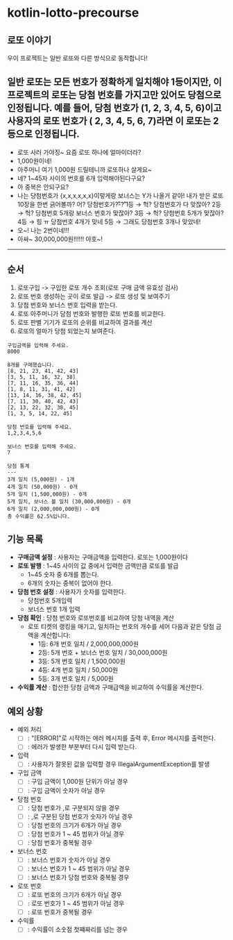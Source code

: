 # kotlin-lotto-precourse


## 로또 이야기
우이 프로젝트는 일반 로또와 다른 방식으로 동작합니다!

일반 로또는 모든 번호가 정확하게 일치해야 1등이지만, 이 프로젝트의 로또는 당첨 번호를 가지고만 있어도 당첨으로 인정됩니다.
예를 들어, 당첨 번호가 (1, 2, 3, 4, 5, 6)이고 사용자의 로또 번호가 ( 2, 3, 4, 5, 6, 7)라면 이 로또는 2등으로 인정됩니다.
---
* 로또 사러 가야징~ 요즘 로또 하나에 얼마이더라?
* 1,000원이네!
* 아주머니 여기 1,000원 드릴테니까 로또하나 살게요~
* 네? 1~45자 사이의 번호를 6개 입력해야된다구요?
* 아 중복은 안되구요?
* 나는 당첨번호가 {x,x,x,x,x,x}이렇게랑 보너스는 Y가 나올거 같아! 내가 받은 로또 10장을 한번 긁어볼까? 어? 당첨번호가?̊̈-?̊̈
  1등 → 헉? 당첨번호가 다 맞잖아?
  2등 → 헉? 당첨번호 5개랑 보너스 번호가 맞잖아?
  3등 → 헉? 당첨번호 5개가 맞잖아?
  4등 → 힝 ㅠ 당첨번호 4개가 맞네
  5등 → 그래도 당첨번호 3개나 맞았네!
* 오~! 나는 2번이네!!!
* 아싸~ 30,000,000원!!!!!! 야호~!

---
## 순서
1) 로또구입 -> 구입한 로또 개수 조회(로또 구매 금액 유효성 검사) 
2) 로또 번호 생성하는 곳이 로또 발급 -> 로또 생성 및 보여주기
3) 당첨 번호와 보너스 번호 입력을 받는다.
4) 로또 아주머니가 담첨 번호와 발행한 로또 번호를 비교한다.
5) 로또 판별 기기가 로또의 순위를 비교하여 결과를 계산
6) 로또의 얼마가 당첨 되었는지 보여준다.

```
구입금액을 입력해 주세요.
8000

8개를 구매했습니다.
[8, 21, 23, 41, 42, 43] 
[3, 5, 11, 16, 32, 38] 
[7, 11, 16, 35, 36, 44] 
[1, 8, 11, 31, 41, 42] 
[13, 14, 16, 38, 42, 45] 
[7, 11, 30, 40, 42, 43] 
[2, 13, 22, 32, 38, 45] 
[1, 3, 5, 14, 22, 45]

당첨 번호를 입력해 주세요.
1,2,3,4,5,6

보너스 번호를 입력해 주세요.
7

당첨 통계
---
3개 일치 (5,000원) - 1개
4개 일치 (50,000원) - 0개
5개 일치 (1,500,000원) - 0개
5개 일치, 보너스 볼 일치 (30,000,000원) - 0개
6개 일치 (2,000,000,000원) - 0개
총 수익률은 62.5%입니다.
```
## 기능 목록

- **구매금액 설정** : 사용자는 구매금액을 입력한다. 로또는 1,000원이다
- **로또 발행** : 1~45 사이의 값 중에서 입력한 금액만큼 로또를 발급
     - 1~45 숫자 중 6개를 뽑는다.
     - 6개의 숫자는 중복이 없어야 한다.
- **당첨 번호 설정** : 사용자가 숫자를 입력한다.
  - 당첨번호 5개입력
  - 보너스 번호 1개 입력
- **당첨 확인** : 당첨 번호와 로또번호를 비교하여 당첨 내역을 계산
    - 로또 티켓의 랭킹을 매기고, 일치하는 번호의 개수를 세어 다음과 같은 당첨 금액을 계산합니다:
      - 1등: 6개 번호 일치 / 2,000,000,000원
      - 2등: 5개 번호 + 보너스 번호 일치 / 30,000,000원
      - 3등: 5개 번호 일치 / 1,500,000원
      - 4등: 4개 번호 일치 / 50,000원
      - 5등: 3개 번호 일치 / 5,000원
- **수익률 계산** : 합산한 당첨 금액과 구매급액을 비교하여 수익률을 계산한다. 

## 예외 상황

- 예외 처리
    - [ ] : "[ERROR]"로 시작하는 에러 메시지를 출력 후, Error 메시지를 출력한다.
    - [ ] : 에러가 발생한 부분부터 다시 입력 받는다.
- 입력
    - [ ] : 사용자가 잘못된 값을 입력할 경우 IllegalArgumentException를 발생
- 구입 금액
    - [ ] : 구입 금액이 1,000원 단위가 아닐 경우
    - [ ] : 구입 금액이 숫자가 아닐 경우
- 당첨 번호
    - [ ] : 당첨 번호가 ,로 구분되지 않을 경우
    - [ ] : ,로 구분된 당첨 번호가 숫자가 아닐 경우
    - [ ] : 당첨 번호의 크기가 6개가 아닐 경우
    - [ ] : 당첨 번호가 1 ~ 45 범위가 아닐 경우
    - [ ] : 당첨 번호가 중복될 경우
- 보너스 번호
    - [ ] : 보너스 번호가 숫자가 아닐 경우
    - [ ] : 보너스 번호가 1 ~ 45 범위가 아닐 경우
    - [ ] : 보너스 번호가 당첨 번호와 중복될 경우
- 로또 번호
    - [ ] : 로또 번호의 크기가 6개가 아닐 경우
    - [ ] : 로또 번호가 1 ~ 45 범위가 아닐 경우
    - [ ] : 로또 번호가 중복될 경우
- 수익률
  -  [ ] : 수익률이 소숫점 첫쨰짜리를 넘는 경우